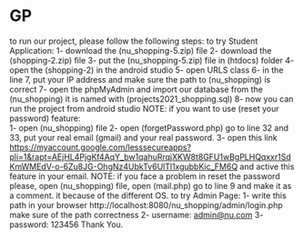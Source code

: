 # GP
to run our project, please follow the following steps:
to try Student Application:
1- download the (nu_shopping-5.zip) file
2- download the (shopping-2.zip) file
3- put the (nu_shopping-5.zip) file in (htdocs) folder 
4- open the (shopping-2) in the android studio
5- open URLS class 
6- in the line 7, put your IP address and make sure the path to (nu_shopping) is correct
7- open the phpMyAdmin and import our database from the (nu_shopping) it is named with (projects2021_shopping.sql)
8- now you can run the project from android studio
NOTE: if you want to use (reset your password) feature:  
1- open (nu_shopping) file 
2- open (forgetPassword.php) go to line 32 and 33, put your real email (gmail) and your real password. 
3- open this link https://myaccount.google.com/lesssecureapps?pli=1&rapt=AEjHL4PjgKf4AqY_bw1qahuRrqjXKW8t8GFU1wBgPLHQqxxr1SdKmWMEdV-o-6Zu8JG-OhgNz4UbkTv6UlTl1xgubbKic_FM6Q and active this feature in your email.
NOTE: if you face a problem in reset the password please, open (nu_shopping) file, open (mail.php) go to line 9 and make it as a comment. it because of the different OS.
to try Admin Page:
1- write this path in your browser http://localhost:8080/nu_shopping/admin/login.php make sure of the path correctness
2- username: admin@nu.com 
3- password: 123456
Thank You.
